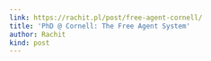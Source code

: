 ```yaml
---
link: https://rachit.pl/post/free-agent-cornell/
title: 'PhD @ Cornell: The Free Agent System'
author: Rachit
kind: post
---
```

